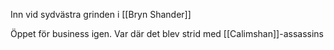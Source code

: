 Inn vid sydvästra  grinden i [[Bryn Shander]]

Öppet för business igen.
Var där det blev strid med [[Calimshan]]-assassins